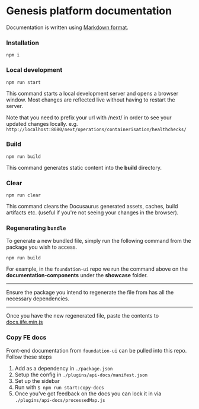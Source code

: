 # Genesis platform documentation

Documentation is written using [Markdown format](markdown-syntax.md).

### Installation

```
npm i
```

### Local development

```
npm run start
```

This command starts a local development server and opens a browser window. Most changes are reflected live without having to restart the server.

Note that you need to prefix your url with /next/ in order to see your updated changes locally. e.g. `http://localhost:8080/next/operations/containerisation/healthchecks/`

### Build

```
npm run build
```

This command generates static content into the **build** directory.

### Clear

```
npm run clear
```

This command clears the Docusaurus generated assets, caches, build artifacts etc. (useful if you're not seeing your changes in the browser).

### Regenerating `bundle`

To generate a new bundled file, simply run the following command from the package you wish to access.

```
npm run build
```

For example, in the `foundation-ui` repo we run the command above on the **documentation-components** under the **showcase** folder.

***
Ensure the package you intend to regenerate the file from has all the necessary dependencies.
***
Once you have the new regenerated file, paste the contents to [docs.iife.min.js]( static/js/docs.iife.min.js)

### Copy FE docs

Front-end documentation from `foundation-ui` can be pulled into this repo. Follow these steps

1. Add as a dependency in `./package.json`
2. Setup the config in `./plugins/api-docs/manifest.json`
3. Set up the sidebar
4. Run with `$ npm run start:copy-docs`
5. Once you've got feedback on the docs you can lock it in via `./plugins/api-docs/processedMap.js`
